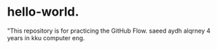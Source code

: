 # hello-world.
"This repository is for practicing the GitHub Flow.
saeed aydh alqrney 4 years in kku computer eng. 
